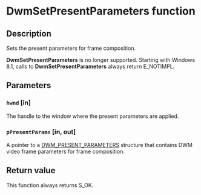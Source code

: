 # DwmSetPresentParameters function

## Description

Sets the present parameters for frame composition.

**DwmSetPresentParameters** is no longer supported. Starting with Windows 8.1, calls to **DwmSetPresentParameters** always return E_NOTIMPL.

## Parameters

### `hwnd` [in]

The handle to the window where the present parameters are applied.

### `pPresentParams` [in, out]

A pointer to a [DWM_PRESENT_PARAMETERS](https://learn.microsoft.com/windows/desktop/api/dwmapi/ns-dwmapi-dwm_present_parameters) structure that contains DWM video frame parameters for frame composition.

## Return value

This function always returns S_OK.